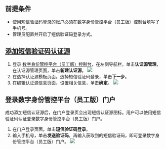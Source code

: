 
## 前提条件
- 使用短信验证码登录的账户必须在数字身份管控平台（员工版）控制台填写了手机号。
- 管理员配置并开启了短信验证码登录方式。

## [添加短信验证码认证源](id:tjdxyzmrzy)
1. 登录 [数字身份管控平台（员工版）控制台](https://console.cloud.tencent.com/eiam)，在左侧导航栏，单击**认证源管理**，在认证源管理页面，单击**新建认证源**。
![](https://main.qcloudimg.com/raw/24111c2168ea678db4f3698865fb0bb0.png)
2. 在选择认证源模板页面，选择短信验证码登录，单击**下一步**。
3. 在编辑认证源信息页面，设置相关信息，单击**确定**。
![](https://main.qcloudimg.com/raw/4c9d32401ec445e3dffd6e3013cdf69b.png)

## 登录数字身份管控平台（员工版）门户
成功添加短信认证源后，在门户登录页会出现短信认证源图标。用户可以使用短信验证码认证登录数字身份管控平台（员工版）门户。
1. 在门户登录页面，单击**短信验证码登录**。
2. 输入手机号，单击**发送验证码**，再输入获取到的短信验证码，即可登录数字身份管控平台（员工版）门户。
![](https://main.qcloudimg.com/raw/cfbbf97d1042c948e7e56ec566bad81d.png)
